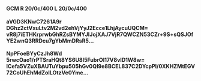 #### GCM R 20/0c/400 L 20/0c/400
**aVGD3KNwC7261A9r**<br/>**DGhz2ctVxuLtv2M2vd2ehVjYyJ2Ecce1LhjAycuUQCM=**<br/>**vR8j7iETHKrprwbGhRZsBYMYJIJojXAJ7VjR7QWCZN53CZr+9S+sQSJOfYE2wnQ3RRDcu7gYbMmDRsR5...**<br/><br/>
**NpPFoeBYyCzJh8Wd**<br/>**5rwcOao1/rPTSraHQt8YS6U8I5FubrOl17V8vlD1W8w=**<br/>**ICefa5VZuXBAUTuYbpu505hGv0Ql9e8BCEL837C2DYcpPl/0XKHZMtEGV72CoUhEhMdZoILOtzVe0Yme...**